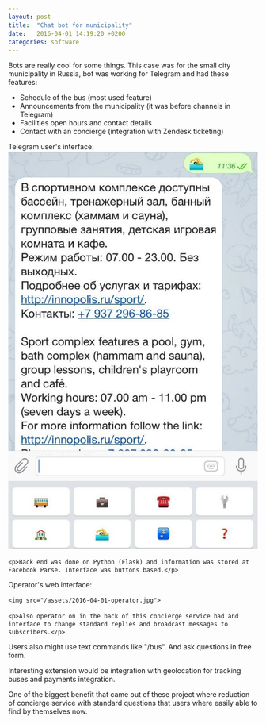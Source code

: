 ```yaml
---
layout: post
title:  "Chat bot for municipality"
date:   2016-04-01 14:19:20 +0200
categories: software
---
```


Bots are really cool for some things. This case was for the small city municipality in Russia, bot was working for Telegram and had these features:  
- Schedule of the bus (most used feature)  
- Announcements from the municipality (it was before channels in Telegram)  
- Facilities open hours and contact details
- Contact with an concierge (integration with Zendesk ticketing)  

<div class="text-col text-col-1" style="text-align:left;">
    Telegram user's interface:
    <img src="/assets/2016-04-01-interface.jpg">  

    <p>Back end was done on Python (Flask) and information was stored at Facebook Parse. Interface was buttons based.</p>
</div>

<div class="text-col text-col-2" style="text-align:left;">
    Operator's web interface:

    <img src="/assets/2016-04-01-operator.jpg">    

    <p>Also operator on in the back of this concierge service had and interface to change standard replies and broadcast messages to subscribers.</p>
</div>

<div class="text-full-width">
  Users also might use text commands like "/bus". And ask questions in free form.

  Interesting extension would be integration with geolocation for tracking buses and payments integration.  

  One of the biggest benefit that came out of these project where reduction of concierge service with standard questions that users where easily able to find by themselves now.  
</div>
